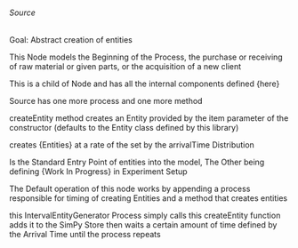 ###### Source
Goal: Abstract creation of entities

This Node models the Beginning of the Process, the purchase or receiving of raw material or given parts, or the acquisition of a new client 

This is a child of Node and has all the internal components defined {here}

Source has one more process and one more method

createEntity method creates an Entity provided by the item parameter of the constructor (defaults to the Entity class defined by this library)

creates {Entities} at a rate of the set by the arrivalTime Distribution

Is the Standard Entry Point of entities into the model, The Other being defining {Work In Progress} in Experiment Setup

The Default operation of this node works by appending a process responsible for timing of creating Entities and a method that creates entities 

this IntervalEntityGenerator Process simply calls this createEntity function adds it to the SimPy Store then waits a certain amount of time defined by the Arrival Time until the process repeats 

